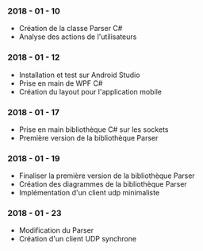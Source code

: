 
### 2018 - 01 - 10

- Création de la classe Parser C#
- Analyse des actions de l'utilisateurs

### 2018 - 01 - 12

- Installation et test sur Android Studio
- Prise en main de WPF C#
- Création du layout pour l'application mobile

### 2018 - 01 - 17

- Prise en main bibliothèque C# sur les sockets
- Première version de la bibliothèque Parser

### 2018 - 01 - 19

- Finaliser la première version de la bibliothèque Parser
- Création des diagrammes de la bibliothèque Parser
- Implémentation d'un client udp minimaliste

### 2018 - 01 - 23

- Modification du Parser
- Création d'un client UDP synchrone
